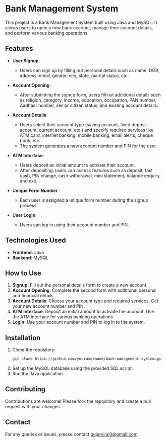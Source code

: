 # Bank Management System

This project is a Bank Management System built using Java and MySQL. It allows users to open a new bank account, manage their account details, and perform various banking operations.

## Features

- **User Signup**: 
  - Users can sign up by filling out personal details such as name, DOB, address, email, gender, city, state, marital status, etc.
  
- **Account Opening**: 
  - After submitting the signup form, users fill out additional details such as religion, category, income, education, occupation, PAN number, Aadhaar number, senior citizen status, and existing account details.
  
- **Account Details**: 
  - Users select their account type (saving account, fixed deposit account, current account, etc.) and specify required services like ATM card, internet banking, mobile banking, email alerts, cheque book, etc.
  - The system generates a new account number and PIN for the user.

- **ATM Interface**:
  - Users deposit an initial amount to activate their account.
  - After depositing, users can access features such as deposit, fast cash, PIN change, cash withdrawal, mini statement, balance enquiry, and exit.

- **Unique Form Number**:
  - Each user is assigned a unique form number during the signup process.

- **User Login**:
  - Users can log in using their account number and PIN.

## Technologies Used

- **Frontend**: Java
- **Backend**: MySQL

## How to Use

1. **Signup**: Fill out the personal details form to create a new account.
2. **Account Opening**: Complete the second form with additional personal and financial details.
3. **Account Details**: Choose your account type and required services. Get your new account number and PIN.
4. **ATM Interface**: Deposit an initial amount to activate the account. Use the ATM interface for various banking operations.
5. **Login**: Use your account number and PIN to log in to the system.

## Installation

1. Clone the repository:
   ```bash
   git clone https://github.com/yourusername/bank-management-system.git
2. Set up the MySQL database using the provided SQL script.
3. Run the Java application.

## Contributing
Contributions are welcome! Please fork the repository and create a pull request with your changes.


## Contact
For any queries or issues, please contact gujarviraj0@gmail.com.
